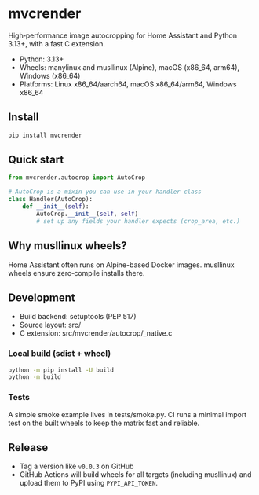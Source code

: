 # mvcrender

High‑performance image autocropping for Home Assistant and Python 3.13+, with a fast C extension.

- Python: 3.13+
- Wheels: manylinux and musllinux (Alpine), macOS (x86_64, arm64), Windows (x86_64)
- Platforms: Linux x86_64/aarch64, macOS x86_64/arm64, Windows x86_64

## Install

```bash
pip install mvcrender
```

## Quick start

```python
from mvcrender.autocrop import AutoCrop

# AutoCrop is a mixin you can use in your handler class
class Handler(AutoCrop):
    def __init__(self):
        AutoCrop.__init__(self, self)
        # set up any fields your handler expects (crop_area, etc.)
```

## Why musllinux wheels?

Home Assistant often runs on Alpine-based Docker images. musllinux wheels ensure zero‑compile installs there.

## Development

- Build backend: setuptools (PEP 517)
- Source layout: src/
- C extension: src/mvcrender/autocrop/_native.c

### Local build (sdist + wheel)

```bash
python -m pip install -U build
python -m build
```

### Tests

A simple smoke example lives in tests/smoke.py. CI runs a minimal import test on the built wheels to keep the matrix fast and reliable.

## Release

- Tag a version like `v0.0.3` on GitHub
- GitHub Actions will build wheels for all targets (including musllinux) and upload them to PyPI using `PYPI_API_TOKEN`.

